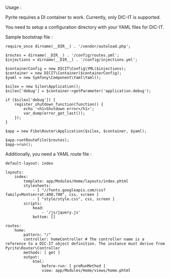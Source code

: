 Usage :

Pyrite requires a DI container to work. Currently, only DIC-IT is supported.

You need to setup a configuration directory with your YAML files for DIC-IT.


Sample bootstrap file :


```
require_once dirname(__DIR__) . '/vendor/autoload.php';

$routes = dirname(__DIR__) . '/config/routes.yml';
$injections = dirname(__DIR__) . '/config/injections.yml';

$containerConfig = new DICIT\Config\YML($injections);
$container = new DICIT\Container($containerConfig);
$yaml = new Symfony\Component\Yaml\Yaml();

$silex = new Silex\Application();
$silex['debug'] = $container->getParameter('application.debug');

if ($silex['debug']) {
    register_shutdown_function(function() {
        echo '<h1>Shutdown error</h1>';
        var_dump(error_get_last());
    });
}

$app = new Fibo\Router\Application($silex, $container, $yaml);

$app->setRouteFile($routes);
$app->run();

```

Additionally, you need a YAML route file :

```
default-layout: index

layouts:
    index:
        template: app/Modules/Home/layouts/index.phtml
        stylesheets:
            - [ "//fonts.googleapis.com/css?family=Montserrat:400,700", css, screen ]
            - [ "style/style.css", css, screen ]
        scripts:
            head:
                - '/js/jquery.js'
            bottom: []

routes:
    home:
        pattern: "/"
        controller: homeController # The controller name is a reference to a DIC-IT object definition. The instance must derive from Pyrite\Router\Controller
        methods: [ get ]
        output:
            html:
                before-run: [ preRunMethod ]
                view: app/Modules/Home/views/home.phtml
```


